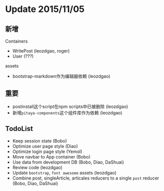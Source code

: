 # Update 2015/11/05

## 新增

Containers
- WritePost (leozdgao, roger)
- User (???)

assets
- bootstrap-markdown作为编辑器依赖 (leozdgao)

## 重要

- postinstall这个script在npm scripts中已被删除 (leozdgao)
- 新增`pitaya-components`这个组件库作为依赖 (leozdgao)

## TodoList

- Keep session state (Bobo)
- Optimize user page style (Diao)
- Optimize login page style (Yemol)
- Move navbar to App container (Bobo)
- Use data from development DB (Bobo, Diao, DaShuai)
- Review code (leozdgao)
- Update `bootstrap`, `font awesome` assets (leozdgao)
- Combine post, singleArticle, articales reducers to a single `post` reducer (Bobo, Diao, DaShuai)

